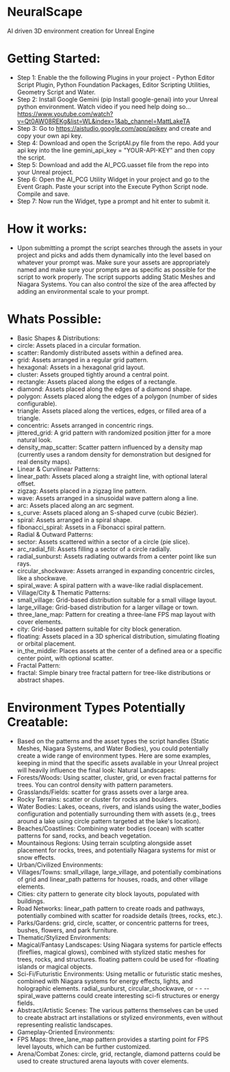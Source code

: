 # NeuralScape
AI driven 3D environment creation for Unreal Engine
# Getting Started:
- Step 1: Enable the the following Plugins in your project - Python Editor Script Plugin, Python Foundation Packages, Editor Scripting Utilities, Geometry Script and Water.
- Step 2: Install Google Gemini (pip Install google-genai) into your Unreal python environment. Watch video if you need help doing so... https://www.youtube.com/watch?v=Qt0AW08REKg&list=WL&index=1&ab_channel=MattLakeTA
- Step 3: Go to https://aistudio.google.com/app/apikey and create and copy your own api key.
- Step 4: Download and open the ScriptAI.py file from the repo. Add your api key into the line gemini_api_key = "YOUR-API-KEY" and then copy the script.
- Step 5: Download and add the AI_PCG.uasset file from the repo into your Unreal project.
- Step 6: Open the AI_PCG Utility Widget in your project and go to the Event Graph. Paste your script into the Execute Python Script node. Compile and save.
- Step 7: Now run the Widget, type a prompt and hit enter to submit it.
# How it works:
- Upon submitting a prompt the script searches through the assets in your project and picks and adds them dynamically into the level based on whatever your prompt was. Make sure your assets are appropriately named and make sure your prompts are as specific as possible for the script to work properly. The script supports adding Static Meshes and Niagara Systems. You can also control the size of the area affected by adding an environmental scale to your prompt.
# Whats Possible:
- Basic Shapes & Distributions:
- circle: Assets placed in a circular formation.
- scatter: Randomly distributed assets within a defined area.
- grid: Assets arranged in a regular grid pattern.
- hexagonal: Assets in a hexagonal grid layout.
- cluster: Assets grouped tightly around a central point.
- rectangle: Assets placed along the edges of a rectangle.
- diamond: Assets placed along the edges of a diamond shape.
- polygon: Assets placed along the edges of a polygon (number of sides configurable).
- triangle: Assets placed along the vertices, edges, or filled area of a triangle.
- concentric: Assets arranged in concentric rings.
- jittered_grid: A grid pattern with randomized position jitter for a more natural look.
- density_map_scatter: Scatter pattern influenced by a density map (currently uses a random density for demonstration but designed for real density maps).
- Linear & Curvilinear Patterns:
- linear_path: Assets placed along a straight line, with optional lateral offset.
- zigzag: Assets placed in a zigzag line pattern.
- wave: Assets arranged in a sinusoidal wave pattern along a line.
- arc: Assets placed along an arc segment.
- s_curve: Assets placed along an S-shaped curve (cubic Bézier).
- spiral: Assets arranged in a spiral shape.
- fibonacci_spiral: Assets in a Fibonacci spiral pattern.
- Radial & Outward Patterns:
- sector: Assets scattered within a sector of a circle (pie slice).
- arc_radial_fill: Assets filling a sector of a circle radially.
- radial_sunburst: Assets radiating outwards from a center point like sun rays.
- circular_shockwave: Assets arranged in expanding concentric circles, like a shockwave.
- spiral_wave: A spiral pattern with a wave-like radial displacement.
- Village/City & Thematic Patterns:
- small_village: Grid-based distribution suitable for a small village layout.
- large_village: Grid-based distribution for a larger village or town.
- three_lane_map: Pattern for creating a three-lane FPS map layout with cover elements.
- city: Grid-based pattern suitable for city block generation.
- floating: Assets placed in a 3D spherical distribution, simulating floating or orbital placement.
- in_the_middle: Places assets at the center of a defined area or a specific center point, with optional scatter.
- Fractal Pattern:
- fractal: Simple binary tree fractal pattern for tree-like distributions or abstract shapes.

# Environment Types Potentially Creatable:
- Based on the patterns and the asset types the script handles (Static Meshes, Niagara Systems, and Water Bodies), you could potentially create a wide range of environment types. Here are some examples, keeping in mind that the specific assets available in your Unreal project will heavily influence the final look:
Natural Landscapes:
- Forests/Woods: Using scatter, cluster, grid, or even fractal patterns for trees. You can control density with pattern parameters.
- Grasslands/Fields: scatter for grass assets over a large area.
- Rocky Terrains: scatter or cluster for rocks and boulders.
- Water Bodies: Lakes, oceans, rivers, and islands using the water_bodies configuration and potentially surrounding them with assets (e.g., trees around a lake using circle pattern targeted at the lake's location).
- Beaches/Coastlines: Combining water bodies (ocean) with scatter patterns for sand, rocks, and beach vegetation.
- Mountainous Regions: Using terrain sculpting alongside asset placement for rocks, trees, and potentially Niagara systems for mist or snow effects.
- Urban/Civilized Environments:
- Villages/Towns: small_village, large_village, and potentially combinations of grid and linear_path patterns for houses, roads, and other village elements.
- Cities: city pattern to generate city block layouts, populated with buildings.
- Road Networks: linear_path pattern to create roads and pathways, potentially combined with scatter for roadside details (trees, rocks, etc.).
- Parks/Gardens: grid, circle, scatter, or concentric patterns for trees, bushes, flowers, and park furniture.
- Thematic/Stylized Environments:
- Magical/Fantasy Landscapes: Using Niagara systems for particle effects (fireflies, magical glows), combined with stylized static meshes for trees, rocks, and structures. floating pattern could be used for -floating islands or magical objects.
- Sci-Fi/Futuristic Environments: Using metallic or futuristic static meshes, combined with Niagara systems for energy effects, lights, and holographic elements. radial_sunburst, circular_shockwave, or - - --spiral_wave patterns could create interesting sci-fi structures or energy fields.
- Abstract/Artistic Scenes: The various patterns themselves can be used to create abstract art installations or stylized environments, even without representing realistic landscapes.
- Gameplay-Oriented Environments:
- FPS Maps: three_lane_map pattern provides a starting point for FPS level layouts, which can be further customized.
- Arena/Combat Zones: circle, grid, rectangle, diamond patterns could be used to create structured arena layouts with cover elements.
